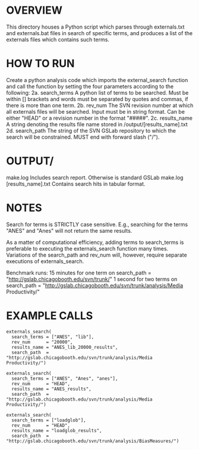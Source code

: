 OVERVIEW
====================================================
This directory houses a Python script which parses through externals.txt
and externals.bat files in search of specific terms, and produces a list
of the externals files which contains such terms. 


HOW TO RUN
=====================================================
Create a python analysis code which imports the external_search function and
call the function by setting the four parameters according to the following:
    2a. search_terms 
        A python list of terms to be searched. Must be within [] brackets and words must 
        be separated by quotes and commas, if there is more than one term. 
    2b. rev_num 
        The SVN revision number at which all externals files will be searched. Input 
        must be in string format. Can be either "HEAD" or a revision number in the 
        format "#####".
    2c. results_name 
        A string denoting the results file name stored in /output/[results_name].txt
    2d. search_path
        The string of the SVN GSLab repository to which the search will be constrained.
        MUST end with forward slash ("/").


OUTPUT/
=====================================================
make.log            Includes search report. Otherwise is standard GSLab make.log
[results_name].txt  Contains search hits in tabular format. 


NOTES
=====================================================
Search for terms is STRICTLY case sensitive. E.g., searching for the terms "ANES" and 
"Anes" will not return the same results. 

As a matter of computational efficiency, adding terms to search_terms is preferable to 
executing the externals_search function many times. Variations of the search_path
and rev_num will, however, require separate executions of externals_search.

Benchmark runs:
15 minutes for one term on search_path = "http://gslab.chicagobooth.edu/svn/trunk/"
1  second for two terms on search_path = "http://gslab.chicagobooth.edu/svn/trunk/analysis/Media Productivity/"
   

EXAMPLE CALLS
=====================================================

    externals_search(
      search_terms = ["ANES", "lib"], 
      rev_num      = "20000",
      results_name = "ANES_lib_20000_results",
      search_path  = "http://gslab.chicagobooth.edu/svn/trunk/analysis/Media Productivity/")

    externals_search(
      search_terms = ["ANES", "Anes", "anes"], 
      rev_num      = "HEAD",
      results_name = "ANES_results",
      search_path  = "http://gslab.chicagobooth.edu/svn/trunk/analysis/Media Productivity/")
 
    externals_search(
      search_terms = ["loadglob"], 
      rev_num      = "HEAD",
      results_name = "loadglob_results",
      search_path  = "http://gslab.chicagobooth.edu/svn/trunk/analysis/BiasMeasures/")